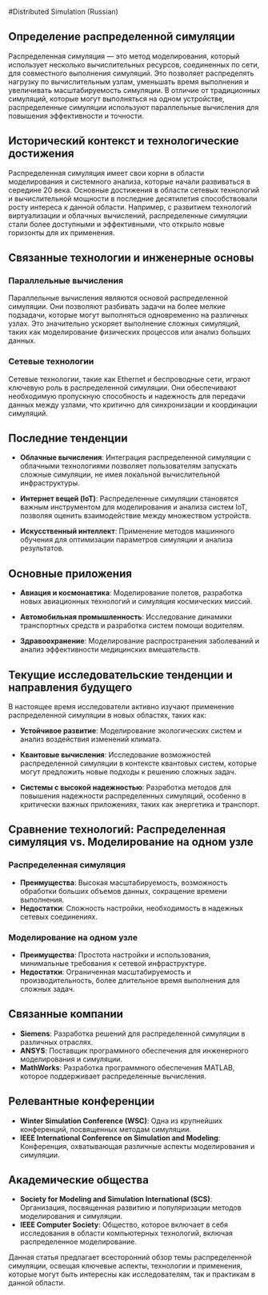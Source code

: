 #Distributed Simulation (Russian)

## Определение распределенной симуляции

Распределенная симуляция — это метод моделирования, который использует несколько вычислительных ресурсов, соединенных по сети, для совместного выполнения симуляций. Это позволяет распределять нагрузку по вычислительным узлам, уменьшать время выполнения и увеличивать масштабируемость симуляции. В отличие от традиционных симуляций, которые могут выполняться на одном устройстве, распределенные симуляции используют параллельные вычисления для повышения эффективности и точности.

## Исторический контекст и технологические достижения

Распределенная симуляция имеет свои корни в области моделирования и системного анализа, которые начали развиваться в середине 20 века. Основные достижения в области сетевых технологий и вычислительной мощности в последние десятилетия способствовали росту интереса к данной области. Например, с развитием технологий виртуализации и облачных вычислений, распределенные симуляции стали более доступными и эффективными, что открыло новые горизонты для их применения.

## Связанные технологии и инженерные основы

### Параллельные вычисления

Параллельные вычисления являются основой распределенной симуляции. Они позволяют разбивать задачи на более мелкие подзадачи, которые могут выполняться одновременно на различных узлах. Это значительно ускоряет выполнение сложных симуляций, таких как моделирование физических процессов или анализ больших данных.

### Сетевые технологии

Сетевые технологии, такие как Ethernet и беспроводные сети, играют ключевую роль в распределенной симуляции. Они обеспечивают необходимую пропускную способность и надежность для передачи данных между узлами, что критично для синхронизации и координации симуляций.

## Последние тенденции

- **Облачные вычисления**: Интеграция распределенной симуляции с облачными технологиями позволяет пользователям запускать сложные симуляции, не имея локальной вычислительной инфраструктуры.
  
- **Интернет вещей (IoT)**: Распределенные симуляции становятся важным инструментом для моделирования и анализа систем IoT, позволяя оценить взаимодействие между множеством устройств.

- **Искусственный интеллект**: Применение методов машинного обучения для оптимизации параметров симуляции и анализа результатов.

## Основные приложения

- **Авиация и космонавтика**: Моделирование полетов, разработка новых авиационных технологий и симуляция космических миссий.
  
- **Автомобильная промышленность**: Исследование динамики транспортных средств и разработка систем помощи водителям.

- **Здравоохранение**: Моделирование распространения заболеваний и анализ эффективности медицинских вмешательств.

## Текущие исследовательские тенденции и направления будущего

В настоящее время исследователи активно изучают применение распределенной симуляции в новых областях, таких как:

- **Устойчивое развитие**: Моделирование экологических систем и анализ воздействия изменений климата.

- **Квантовые вычисления**: Исследование возможностей распределенной симуляции в контексте квантовых систем, которые могут предложить новые подходы к решению сложных задач.

- **Системы с высокой надежностью**: Разработка методов для повышения надежности распределенных симуляций, особенно в критически важных приложениях, таких как энергетика и транспорт.

## Сравнение технологий: Распределенная симуляция vs. Моделирование на одном узле

### Распределенная симуляция

- **Преимущества**: Высокая масштабируемость, возможность обработки больших объемов данных, сокращение времени выполнения.
- **Недостатки**: Сложность настройки, необходимость в надежных сетевых соединениях.

### Моделирование на одном узле

- **Преимущества**: Простота настройки и использования, минимальные требования к сетевой инфраструктуре.
- **Недостатки**: Ограниченная масштабируемость и производительность, более длительное время выполнения для сложных задач.

## Связанные компании

- **Siemens**: Разработка решений для распределенной симуляции в различных отраслях.
- **ANSYS**: Поставщик программного обеспечения для инженерного моделирования и симуляции.
- **MathWorks**: Разработка программного обеспечения MATLAB, которое поддерживает распределенные вычисления.

## Релевантные конференции

- **Winter Simulation Conference (WSC)**: Одна из крупнейших конференций, посвященных методам симуляции.
- **IEEE International Conference on Simulation and Modeling**: Конференция, охватывающая различные аспекты моделирования и симуляции.

## Академические общества

- **Society for Modeling and Simulation International (SCS)**: Организация, посвященная развитию и популяризации методов моделирования и симуляции.
- **IEEE Computer Society**: Общество, которое включает в себя исследования в области компьютерных технологий, включая распределенное моделирование.

Данная статья предлагает всесторонний обзор темы распределенной симуляции, освещая ключевые аспекты, технологии и применения, которые могут быть интересны как исследователям, так и практикам в данной области.
